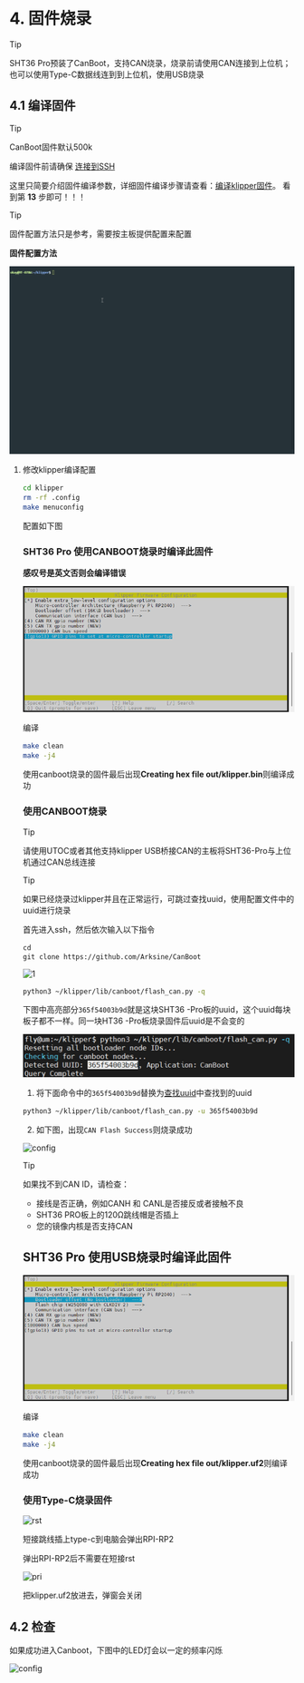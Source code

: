 # 4. 固件烧录

> [!TIP]
> SHT36 Pro预装了CanBoot，支持CAN烧录，烧录前请使用CAN连接到上位机；也可以使用Type-C数据线连到到上位机，使用USB烧录

## 4.1 编译固件

> [!TIP]
> CanBoot固件默认500k

编译固件前请确保 [连接到SSH](/board/fly_pi/FLY_π_description5 "点击即可跳转")

这里只简要介绍固件编译参数，详细固件编译步骤请查看：[编译klipper固件](/board/fly_super8/firmware?id=_1-编译klipper固件 "点击即可跳转")。 看到第 **13** 步即可！！！

> [!TIP]
> 固件配置方法只是参考，需要按主板提供配置来配置

**固件配置方法**

![MAKE](../../images/adv/make.gif)



1. 修改klipper编译配置

    ```bash
    cd klipper
    rm -rf .config
    make menuconfig
    ```

    配置如下图

    <!-- tabs:start -->

    ### ****SHT36 Pro 使用CANBOOT烧录时编译此固件****

    **感叹号是英文否则会编译错误**

    ![flansh](../../images/boards/fly_sht36_pro/flashcan.png)

    编译

    ```bash
    make clean
    make -j4
    ```

     使用canboot烧录的固件最后出现**Creating hex file out/klipper.bin**则编译成功

    ### 使用CANBOOT烧录

    > [!TIP]
    > 请使用UTOC或者其他支持klipper USB桥接CAN的主板将SHT36-Pro与上位机通过CAN总线连接

    > [!TIP]
    > 如果已经烧录过klipper并且在正常运行，可跳过查找uuid，使用配置文件中的uuid进行烧录

    首先进入ssh，然后依次输入以下指令

    ```
    cd
    git clone https://github.com/Arksine/CanBoot
    ```

    ![1](../../images/boards/fly_sht_v2/1.png)

    ```bash
    python3 ~/klipper/lib/canboot/flash_can.py -q
    ```

    下图中高亮部分``365f54003b9d``就是这块SHT36 -Pro板的uuid，这个uuid每块板子都不一样。同一块HT36 -Pro板烧录固件后uuid是不会变的

    ![config](../../images/boards/fly_sht_v2/uuid.png ":no-zooom")

    1. 将下面命令中的``365f54003b9d``替换为[查找uuid](#_2-查找uuid "点击即可跳转")中查找到的uuid

    ```bash
    python3 ~/klipper/lib/canboot/flash_can.py -u 365f54003b9d
    ```

    2. 如下图，出现``CAN Flash Success``则烧录成功

    ![config](../../images/boards/fly_sht_v2/flash.png ":no-zooom")

    > [!TIP]
    > 如果找不到CAN ID，请检查：

    * 接线是否正确，例如CANH 和 CANL是否接反或者接触不良
    * SHT36 PRO板上的120Ω跳线帽是否插上
    * 您的镜像内核是否支持CAN

    

    ## ****SHT36 Pro 使用USB烧录时编译此固件****

    ![flashcan_2209](../../images/boards/fly_sht36_pro/flash.png)

    编译

    ```bash
    make clean
    make -j4
    ```

     使用canboot烧录的固件最后出现**Creating hex file out/klipper.uf2**则编译成功

    ### 使用Type-C烧录固件

    ![rst](../../images/boards/fly_sht36_pro/rst.png)

    短接跳线插上type-c到电脑会弹出RPI-RP2

    弹出RPI-RP2后不需要在短接rst

    ![pri](../../images/boards/fly_sht36_pro/pri.png)

    

    把klipper.uf2放进去，弹窗会关闭

    <!-- tabs:end -->

## 4.2 检查

如果成功进入Canboot，下图中的LED灯会以一定的频率闪烁

![config](../../images/boards/fly_sht_v2/statusled.png ":no-zooom")

<!-- tabs:end -->

